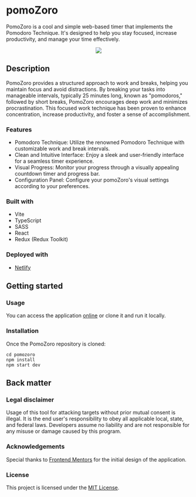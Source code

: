 # pomoZoro

PomoZoro is a cool and simple web-based timer that implements the Pomodoro Technique. It's designed to help you stay focused, increase productivity, and manage your time effectively.

<div align="center">
  <kbd>
    <img src="https://i.imgur.com/b1ns0OL.png" />
  </kbd>
</div>

## Description

PomoZoro provides a structured approach to work and breaks, helping you maintain focus and avoid distractions. By breaking your tasks into manageable intervals, typically 25 minutes long, known as "pomodoros," followed by short breaks, PomoZoro encourages deep work and minimizes procrastination. This focused work technique has been proven to enhance concentration, increase productivity, and foster a sense of accomplishment.

### Features

- Pomodoro Technique: Utilize the renowned Pomodoro Technique with customizable work and break intervals.
- Clean and Intuitive Interface: Enjoy a sleek and user-friendly interface for a seamless timer experience.
- Visual Progress: Monitor your progress through a visually appealing countdown timer and progress bar.
- Configuration Panel: Configure your pomoZoro's visual settings according to your preferences.

### Built with

- Vite
- TypeScript
- SASS
- React
- Redux (Redux Toolkit)

### Deployed with

- [Netlify](https://pomozoro.netlify.app/)

## Getting started

### Usage

You can access the application [online](https://pomozoro.netlify.app/) or clone it and run it locally.

### Installation

Once the PomoZoro repository is cloned:

```
cd pomozoro
npm install
npm start dev
```

## Back matter

### Legal disclaimer

Usage of this tool for attacking targets without prior mutual consent is illegal. It is the end user's responsibility to obey all applicable local, state, and federal laws. Developers assume no liability and are not responsible for any misuse or damage caused by this program.

### Acknowledgements

Special thanks to [Frontend Mentors](https://www.frontendmentor.io/) for the initial design of the application.

### License

This project is licensed under the [MIT License](LICENSE.md).
